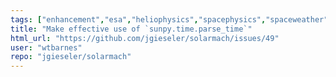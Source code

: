 ```yaml
---
tags: ["enhancement","esa","heliophysics","spacephysics","spaceweather"]
title: "Make effective use of `sunpy.time.parse_time`"
html_url: "https://github.com/jgieseler/solarmach/issues/49"
user: "wtbarnes"
repo: "jgieseler/solarmach"
---
```


